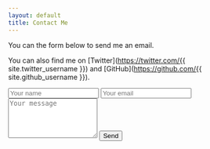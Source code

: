 ```yaml
---
layout: default
title: Contact Me
---
```


You can the form below to send me an email.

You can also find me on [Twitter](https://twitter.com/{{ site.twitter_username }}) and [GitHub](https://github.com/{{ site.github_username }}).

<form method="POST" action="http://formspree.io/me@alexaubry.fr">
    <input type="text" name="name" placeholder="Your name">                    
    <input type="email" name="email" placeholder="Your email">
    <textarea name="message" placeholder="Your message" rows="5"></textarea>
    <button type="submit">Send</button>
</form>
